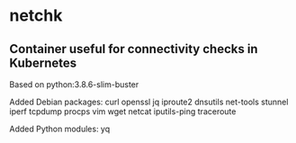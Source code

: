 # netchk

## Container useful for connectivity checks in Kubernetes

Based on python:3.8.6-slim-buster

Added Debian packages: curl openssl jq iproute2 dnsutils net-tools stunnel iperf tcpdump procps vim wget netcat iputils-ping traceroute

Added Python modules: yq

